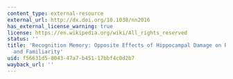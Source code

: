 ```yaml
---
content_type: external-resource
external_url: http://dx.doi.org/10.1038/nn2016
has_external_license_warning: true
license: https://en.wikipedia.org/wiki/All_rights_reserved
status: ''
title: 'Recognition Memory: Opposite Effects of Hippocampal Damage on Recollection
  and Familiarity'
uid: f56631d5-8043-47a7-b451-17bbf4c0d2b7
wayback_url: ''
---
```

